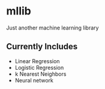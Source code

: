# mllib
Just another machine learning library

## Currently Includes
- Linear Regression
- Logistic Regression
- k Nearest Neighbors
- Neural network
